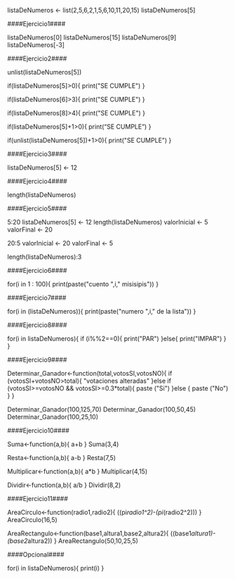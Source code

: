 listaDeNumeros <- list(2,5,6,2,1,5,6,10,11,20,15)
listaDeNumeros[5]

####Ejercicio1####

listaDeNumeros[0]
listaDeNumeros[15]
listaDeNumeros[9] 
listaDeNumeros[-3]

####Ejercicio2####

unlist(listaDeNumeros[5])

if(listaDeNumeros[5]>0){
print("SE CUMPLE")
}

if(listaDeNumeros[6]>3){
print("SE CUMPLE")
}

if(listaDeNumeros[8]>4){
print("SE CUMPLE")
}

if(listaDeNumeros[5]+1>0){
print(“SE CUMPLE”)
}

if(unlist(listaDeNumeros[5])+1>0){
  print("SE CUMPLE")
}

####Ejercicio3####

listaDeNumeros[5] <- 12

####Ejercicio4####

length(listaDeNumeros)

####Ejercicio5####

5:20
listaDeNumeros[5] <- 12
length(listaDeNumeros)
valorInicial <- 5 
valorFinal <- 20

20:5
valorInicial <- 20
valorFinal <- 5

  length(listaDeNumeros):3

####Ejercicio6####

for(i in 1 : 100){
  print(paste("cuento ",i," misisipis"))
}

####Ejercicio7####

for(i in (listaDeNumeros)){
  print(paste("numero ",i," de la lista"))
}

####Ejercicio8####

for(i in listaDeNumeros){
  if (i%%2==0){
    print("PAR")
  }else{
    print("IMPAR")
  }
}

####Ejercicio9####

Determinar_Ganador<-function(total,votosSI,votosNO){
  if (votosSI+votosNO>total){
    "votaciones alteradas"
  }else if (votosSI>=votosNO && votosSI>=0.3*total){
    paste ("Si")
  }else {
    paste ("No")
  }
}

Determinar_Ganador(100,125,70)
Determinar_Ganador(100,50,45)
Determinar_Ganador(100,25,10)

####Ejercicio10####

Suma<-function(a,b){
  a+b
}
Suma(3,4)

Resta<-function(a,b){
  a-b
}
Resta(7,5)

Multiplicar<-function(a,b){
  a*b
}
Multiplicar(4,15)

Dividir<-function(a,b){
  a/b
}
Dividir(8,2)

####Ejercicio11####

AreaCirculo<-function(radio1,radio2){
  ((pi*radio1^2)-(pi*(radio2^2)))
}
AreaCirculo(16,5)

AreaRectangulo<-function(base1,altura1,base2,altura2){
  ((base1*altura1)-(base2*altura2))
}
AreaRectangulo(50,10,25,5)

####Opcional####

for(i in listaDeNumeros){
  print(i)
}

